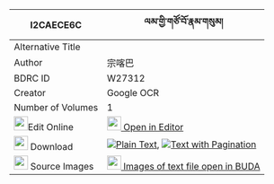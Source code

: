 |I2CAECE6C|ལམ་གྱི་གཙོ་བོ་རྣམ་གསུམ། 
| --- | --- 
|Alternative Title |
|Author| 宗喀巴
|BDRC ID | W27312
|Creator | Google OCR
|Number of Volumes| 1
|<img width="25" src="https://img.icons8.com/color/25/000000/edit-property.png">Edit Online| [<img width="25" src="https://avatars.githubusercontent.com/u/45091458?s=200&v=4"> Open in Editor](http://editor.openpecha.org/I2CAECE6C)
|<img width="25" src="https://img.icons8.com/fluent/48/000000/download-2.png"/>  Download | [![](https://img.icons8.com/color/20/000000/txt.png)Plain Text](https://github.com/Openpecha/I2CAECE6C/releases/download/v1/lam_gyi_tsowo_nam_sum_plain_I2CAECE6C.zip), [![](https://img.icons8.com/color/20/000000/txt.png)Text with Pagination](https://github.com/Openpecha/I2CAECE6C/releases/download/v1/lam_gyi_tsowo_nam_sum_pages_I2CAECE6C.zip)
|<img width="25" src="https://img.icons8.com/plasticine/100/000000/pictures-folder.png"/>  Source Images | [<img width="25" src="https://library.bdrc.io/icons/BUDA-small.svg"> Images of text file open in BUDA](https://library.bdrc.io/show/bdr:W27312)